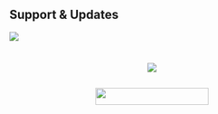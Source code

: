 ## Support & Updates 
<a href="https://telegram.dog/weebochat"><img src="https://img.shields.io/badge/Join-Group%20Support-blue.svg?style=for-the-badge&logo=Telegram"></a>

# <p align="center"><a href="https://github.com/vkhacks007/lalisa"><img src="https://github-readme-stats.vercel.app/api/pin?username=vkhacks007&show_icons=true&theme=dracula&hide_border=true&repo=lalisa"></a></p>
<p align="center">  
<p align="center"><a href="https://heroku.com/deploy?template=https://github.com/vkhacks007/lalisa"> <img src="https://img.shields.io/badge/Deploy%20To%20Heroku-purple?style=for-the-badge&logo=heroku" width="200" height="30"/></a></p>


